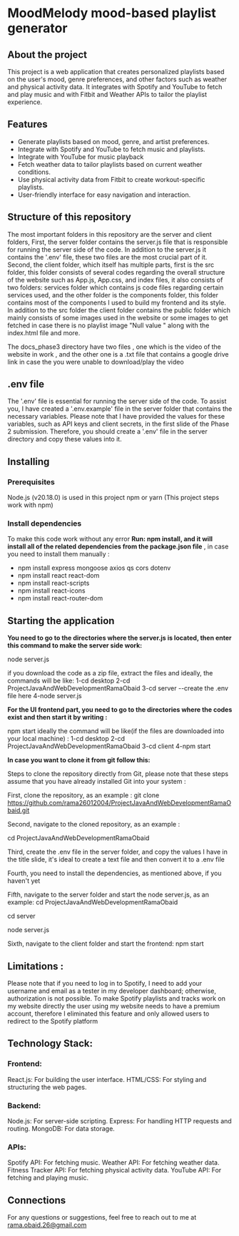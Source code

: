 # MoodMelody mood-based playlist generator 

## About the project 

This project is a web application that creates personalized playlists based on the user's mood, genre preferences, and other factors such as weather and physical activity data. It integrates with Spotify and YouTube to fetch and play music and with Fitbit and Weather APIs to tailor the playlist experience.


## Features

- Generate playlists based on mood, genre, and artist preferences.
- Integrate with Spotify and YouTube to fetch music and playlists.
- Integrate with YouTube for music playback
- Fetch weather data to tailor playlists based on current weather conditions.
- Use physical activity data from Fitbit to create workout-specific playlists.
- User-friendly interface for easy navigation and interaction.

## Structure of this repository 
The most important folders in this repository are the server and client folders,
First, the server folder contains the server.js file that is responsible for running the server side of the code. In addition to the server.js it contains the '.env' file, these two files are the most crucial part of it.
Second, the client folder, which itself has multiple parts,
first is the src folder, this folder consists of several codes regarding the overall structure of the website such as App.js, App.css, and index files, it also consists of two folders: services folder which contains js code files regarding certain services used, and the other folder is the components folder, this folder contains most of the components I used to build my frontend and its style. 
In addition to the src folder the client folder contains the public folder which mainly consists of some images used in the website or some images to get fetched in case there is no playlist image "Null value " along with the index.html file and more. 

The docs_phase3 directory have two files , one which is the video of the website in work , and the other one is a .txt file that contains a google drive link in case the you were unable to download/play the video  

## .env file 
The '.env' file is essential for running the server side of the code. To assist you, I have created a '.env.example' file in the server folder that contains the necessary variables. Please note that I have provided the values for these variables, such as API keys and client secrets, in the first slide of the Phase 2 submission. Therefore, you should create a '.env' file in the server directory and copy these values into it.


## Installing 

### Prerequisites
Node.js (v20.18.0) is used in this project
npm or yarn (This project steps work with npm) 

### Install dependencies 
To make this code work without any error
**Run: npm install, 
and it will install all of the related dependencies from the package.json file** , in case you need to install them manually :

- npm install express mongoose axios qs cors dotenv
- npm install react react-dom
- npm install react-scripts
- npm install react-icons
- npm install react-router-dom


## Starting the application 
**You need to go to the directories where the server.js is located, then enter this command to make the server side work:** 

node server.js 

if you download the code as a zip file, extract the files and 
ideally, the commands will be like: 
1-cd desktop 
2-cd ProjectJavaAndWebDevelopmentRamaObaid
3-cd server
--create the .env file here 
4-node server.js


**For the UI frontend part, you need to go to the directories where the codes exist and then start it by writing :**

npm start 
ideally the command will be like(if the files are downloaded into your local machine) : 
1-cd desktop 
2-cd ProjectJavaAndWebDevelopmentRamaObaid
3-cd client 
4-npm start 

**In case you want to clone it from git follow this:**

Steps to clone the repository directly from Git, please note that these steps assume that you have already installed Git into your system : 

First, clone the repository, as an example :
git clone https://github.com/rama26012004/ProjectJavaAndWebDevelopmentRamaObaid.git

Second, navigate to the cloned repository, as an example : 

cd ProjectJavaAndWebDevelopmentRamaObaid

Third, create the .env file in the server folder, and copy the values I have in the title slide, it's ideal to create a text file and then convert it to a .env file 

Fourth, you need to install the dependencies, as mentioned above, if you haven't yet 

Fifth, navigate to the server folder and start the node server.js,  as an example: cd ProjectJavaAndWebDevelopmentRamaObaid

cd server 

node server.js

Sixth, navigate to the client folder and start the frontend:
npm start 


## Limitations : 
Please note that if you need to log in to Spotify, I need to add your username and email as a tester in my developer dashboard; otherwise, authorization is not possible.
To make Spotify playlists and tracks work on my website directly the user using my website needs to have a premium account, therefore I eliminated this feature and only allowed users to redirect to the Spotify platform


## Technology Stack:

### Frontend:
React.js: For building the user interface.
HTML/CSS: For styling and structuring the web pages.

### Backend:
Node.js: For server-side scripting.
Express: For handling HTTP requests and routing.
MongoDB: For data storage.

### APIs:
Spotify API: For fetching music.
Weather API: For fetching weather data.
Fitness Tracker API: For fetching physical activity data.
YouTube API: For fetching and playing music.

## Connections 
For any questions or suggestions, feel free to reach out to me at rama.obaid.26@gmail.com 

